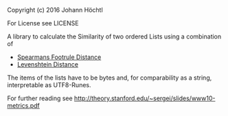 Copyright (c) 2016 Johann Höchtl

For License see LICENSE

A library to calculate the Similarity of two ordered Lists using a combination of

* [Spearmans Footrule Distance](http://perso.telecom-paristech.fr/~bloch/P6/IREC/Ranking/77_04_spearmans.pdf)
* [Levenshtein Distance](https://en.wikipedia.org/wiki/Levenshtein_distance)

The items of the lists have to be bytes and, for comparability as a string, interpretable as UTF8-Runes.

For further reading see http://theory.stanford.edu/~sergei/slides/www10-metrics.pdf
